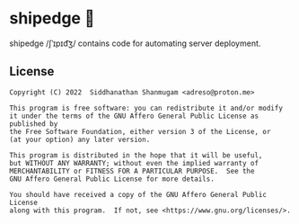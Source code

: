 shipedge 🚢
===========

shipedge /ʃˈɪpɪd͡ʒ/ contains code for automating server deployment.

License
-------

    Copyright (C) 2022  Siddhanathan Shanmugam <adreso@proton.me>

    This program is free software: you can redistribute it and/or modify
    it under the terms of the GNU Affero General Public License as published by
    the Free Software Foundation, either version 3 of the License, or
    (at your option) any later version.

    This program is distributed in the hope that it will be useful,
    but WITHOUT ANY WARRANTY; without even the implied warranty of
    MERCHANTABILITY or FITNESS FOR A PARTICULAR PURPOSE.  See the
    GNU Affero General Public License for more details.

    You should have received a copy of the GNU Affero General Public License
    along with this program.  If not, see <https://www.gnu.org/licenses/>.

